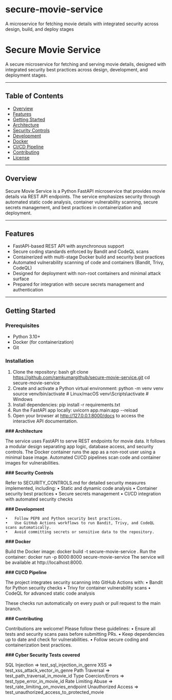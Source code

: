 # secure-movie-service
A microservice for fetching movie details with integrated security across design, build, and deploy stages

# Secure Movie Service

A secure microservice for fetching and serving movie details, designed with integrated security best practices across design, development, and deployment stages.

---

## Table of Contents

- [Overview](#overview)
- [Features](#features)
- [Getting Started](#getting-started)
- [Architecture](#architecture)
- [Security Controls](#security-controls)
- [Development](#development)
- [Docker](#docker)
- [CI/CD Pipeline](#cicd-pipeline)
- [Contributing](#contributing)
- [License](#license)

---

## Overview

Secure Movie Service is a Python FastAPI microservice that provides movie details via REST API endpoints. The service emphasizes security through automated static code analysis, container vulnerability scanning, secure secrets management, and best practices in containerization and deployment.

---

## Features

- FastAPI-based REST API with asynchronous support
- Secure coding standards enforced by Bandit and CodeQL scans
- Containerized with multi-stage Docker build and security best practices
- Automated vulnerability scanning of code and containers (Bandit, Trivy, CodeQL)
- Designed for deployment with non-root containers and minimal attack surface
- Prepared for integration with secure secrets management and authentication

---

## Getting Started

### Prerequisites

- Python 3.10+
- Docker (for containerization)
- Git

### Installation

1.  Clone the repository:
       bash
       git clone https://github.com/ramkumargithub/secure-movie-service.git
   cd secure-movie-service
2.  Create and activate a Python virtual environment:
       python -m venv venv
       source venv/bin/activate   # Linux/macOS
       venv\Scripts\activate      # Windows
3.  Install dependencies:
       pip install -r requirements.txt
4. Run the FastAPI app locally:
       uvicorn app.main:app --reload
5. Open your browser at http://127.0.0.1:8000/docs to access the interactive API documentation.


**### Architecture**

The service uses FastAPI to serve REST endpoints for movie data. It follows a modular design separating app logic, database access, and security controls.
The Docker container runs the app as a non-root user using a minimal base image. Automated CI/CD pipelines scan code and container images for vulnerabilities.

**### Security Controls**

Refer to SECURITY_CONTROLS.md for detailed security measures implemented, including:
	•	Static and dynamic code analysis
	•	Container security best practices
	•	Secure secrets management
	•	CI/CD integration with automated security checks

**### Development**

	•	Follow PEP8 and Python security best practices.
	•	Use GitHub Actions workflows to run Bandit, Trivy, and CodeQL scans automatically.
	•	Avoid committing secrets or sensitive data to the repository.

**### Docker**

Build the Docker image:
  docker build -t secure-movie-service .
Run the container:
  docker run -p 8000:8000 secure-movie-service
The service will be available at http://localhost:8000.

**### CI/CD Pipeline**

The project integrates security scanning into GitHub Actions with:
	•	Bandit for Python security checks
	•	Trivy for container vulnerability scans
	•	CodeQL for advanced static code analysis

These checks run automatically on every push or pull request to the main branch.

**### Contributing**

Contributions are welcome! Please follow these guidelines:
	•	Ensure all tests and security scans pass before submitting PRs.
	•	Keep dependencies up to date and check for vulnerabilities.
	•	Follow secure coding and containerization best practices.

**### Cyber Security Tests covered**

SQL Injection => test_sql_injection_in_genre
XSS => test_xss_attack_vector_in_genre
Path Traversal => test_path_traversal_in_movie_id
Type Coercion/Errors => test_type_error_in_movie_id
Rate Limiting Abuse => test_rate_limiting_on_movies_endpoint
Unauthorized Access => test_unauthorized_access_to_protected_movie



